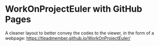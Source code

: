 # WorkOnProjectEuler with GitHub Pages
A cleaner layout to better convey the codes to the viewer, in the form of a webpage:
https://tleadmember.github.io/WorkOnProjectEuler/
